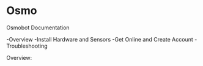 # Osmo

Osmobot Documentation

  -Overview
  -Install Hardware and Sensors
  -Get Online and Create Account
  -Troubleshooting
  
  
  
  
  Overview: 
  
  
  
